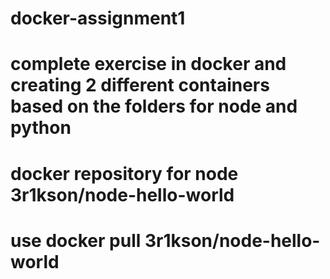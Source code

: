 # docker-assignment1
# complete exercise in docker and creating 2 different containers based on the folders for node and python
# docker repository for node 3r1kson/node-hello-world
# use docker pull 3r1kson/node-hello-world